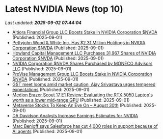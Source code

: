 # Latest NVIDIA News (top 10)
_Last updated: **2025-09-02 07:44:04**_

- [Altiora Financial Group LLC Boosts Stake in NVIDIA Corporation $NVDA](https://www.etfdailynews.com/2025/09/01/altiora-financial-group-llc-boosts-stake-in-nvidia-corporation-nvda/) (Published: 2025-09-01)
- [Pettyjohn Wood & White Inc. Has $2.31 Million Holdings in NVIDIA Corporation $NVDA](https://www.etfdailynews.com/2025/09/01/pettyjohn-wood-white-inc-has-2-31-million-holdings-in-nvidia-corporation-nvda/) (Published: 2025-09-01)
- [Howland Capital Management LLC Purchases 31,967 Shares of NVIDIA Corporation $NVDA](https://www.etfdailynews.com/2025/09/01/howland-capital-management-llc-purchases-31967-shares-of-nvidia-corporation-nvda/) (Published: 2025-09-01)
- [NVIDIA Corporation $NVDA Shares Purchased by MONECO Advisors LLC](https://www.etfdailynews.com/2025/09/01/nvidia-corporation-nvda-shares-purchased-by-moneco-advisors-llc/) (Published: 2025-09-01)
- [ProVise Management Group LLC Boosts Stake in NVIDIA Corporation $NVDA](https://www.etfdailynews.com/2025/09/01/provise-management-group-llc-boosts-stake-in-nvidia-corporation-nvda/) (Published: 2025-09-01)
- [GST meet looms amid market caution, Ajay Srivastava urges tempered expectations](https://economictimes.indiatimes.com/markets/stocks/news/gst-meet-looms-amid-market-caution-ajay-srivastava-urges-tempered-expectations/articleshow/123629225.cms) (Published: 2025-09-01)
- [Medion Erazer Scout 17 E1 Review: Evaluating the RTX 5050 Laptop's worth as a lower mid-range GPU](https://www.notebookcheck.net/Medion-Erazer-Scout-17-E1-Review-Evaluating-the-RTX-5050-Laptop-s-worth-as-a-lower-mid-range-GPU.1100669.0.html) (Published: 2025-09-01)
- [Metaverse Stocks To Keep An Eye On – August 30th](https://www.etfdailynews.com/2025/09/01/metaverse-stocks-to-keep-an-eye-on-august-30th/) (Published: 2025-09-01)
- [DA Davidson Analysts Increase Earnings Estimates for NVIDIA](https://www.etfdailynews.com/2025/09/01/da-davidson-analysts-increase-earnings-estimates-for-nvidia/) (Published: 2025-09-01)
- [Marc Benioff says Salesforce has cut 4,000 roles in support because of AI agents](https://www.businessinsider.com/marc-benioff-says-salesforce-cut-4000-roles-because-of-agents-2025-9) (Published: 2025-09-01)
